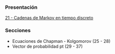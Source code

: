 ### Presentación

[21 - Cadenas de Markov en tiempo discreto](https://www.overleaf.com/read/jmzgnjrhfhnj#806886)

### Secciones
- Ecuaciones de Chapman - Kolgomorov (25 - 28)
- Vector de probabilidad pt (29 - 37)